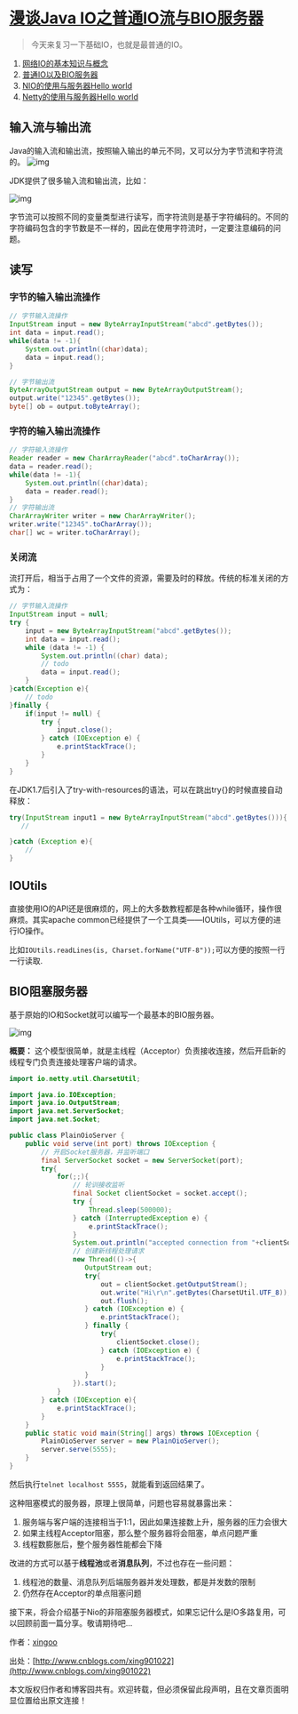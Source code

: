 # [漫谈Java IO之普通IO流与BIO服务器](https://www.cnblogs.com/xing901022/p/8666147.html)

> 今天来复习一下基础IO，也就是最普通的IO。

1. [网络IO的基本知识与概念](http://www.cnblogs.com/xing901022/p/8659436.html)
2. [普通IO以及BIO服务器](http://www.cnblogs.com/xing901022/p/8666147.html)
3. [NIO的使用与服务器Hello world](http://www.cnblogs.com/xing901022/p/8672418.html)
4. [Netty的使用与服务器Hello world](http://www.cnblogs.com/xing901022/p/8678869.html)

## 输入流与输出流

Java的输入流和输出流，按照输入输出的单元不同，又可以分为字节流和字符流的。
![img](https://images.cnblogs.com/cnblogs_com/xing901022/1187174/o_Jietu20180328-201414@2x.jpg)

JDK提供了很多输入流和输出流，比如：

![img](https://images.cnblogs.com/cnblogs_com/xing901022/1187174/o_IO%e6%b5%81%e7%9a%84%e5%85%b3%e7%b3%bb%e5%9b%be.png)

字节流可以按照不同的变量类型进行读写，而字符流则是基于字符编码的。不同的字符编码包含的字节数是不一样的，因此在使用字符流时，一定要注意编码的问题。

## 读写

### 字节的输入输出流操作

```java
// 字节输入流操作
InputStream input = new ByteArrayInputStream("abcd".getBytes());
int data = input.read();
while(data != -1){
    System.out.println((char)data);
    data = input.read();
}

// 字节输出流
ByteArrayOutputStream output = new ByteArrayOutputStream();
output.write("12345".getBytes());
byte[] ob = output.toByteArray();
```

### 字符的输入输出流操作

```java
// 字符输入流操作
Reader reader = new CharArrayReader("abcd".toCharArray());
data = reader.read();
while(data != -1){
    System.out.println((char)data);
    data = reader.read();
}
// 字符输出流
CharArrayWriter writer = new CharArrayWriter();
writer.write("12345".toCharArray());
char[] wc = writer.toCharArray();
```

### 关闭流

流打开后，相当于占用了一个文件的资源，需要及时的释放。传统的标准关闭的方式为：

```java
// 字节输入流操作
InputStream input = null;
try {
    input = new ByteArrayInputStream("abcd".getBytes());
    int data = input.read();
    while (data != -1) {
        System.out.println((char) data);
        // todo
        data = input.read();
    }
}catch(Exception e){
    // todo
}finally {
    if(input != null) {
        try {
            input.close();
        } catch (IOException e) {
            e.printStackTrace();
        }
    }
}
```

在JDK1.7后引入了try-with-resources的语法，可以在跳出try{}的时候直接自动释放：

```java
try(InputStream input1 = new ByteArrayInputStream("abcd".getBytes())){
   //

}catch (Exception e){
    //
}
```

## IOUtils

直接使用IO的API还是很麻烦的，网上的大多数教程都是各种while循环，操作很麻烦。其实apache common已经提供了一个工具类——IOUtils，可以方便的进行IO操作。

比如`IOUtils.readLines(is, Charset.forName("UTF-8"));`可以方便的按照一行一行读取.

## BIO阻塞服务器

基于原始的IO和Socket就可以编写一个最基本的BIO服务器。

![img](https://images.cnblogs.com/cnblogs_com/xing901022/1187174/o_Jietu20180328-202911@2x.jpg)

**概要：** 这个模型很简单，就是主线程（Acceptor）负责接收连接，然后开启新的线程专门负责连接处理客户端的请求。

```java
import io.netty.util.CharsetUtil;

import java.io.IOException;
import java.io.OutputStream;
import java.net.ServerSocket;
import java.net.Socket;

public class PlainOioServer {
    public void serve(int port) throws IOException {
        // 开启Socket服务器，并监听端口
        final ServerSocket socket = new ServerSocket(port);
        try{
            for(;;){
                // 轮训接收监听
                final Socket clientSocket = socket.accept();
                try {
                    Thread.sleep(500000);
                } catch (InterruptedException e) {
                    e.printStackTrace();
                }
                System.out.println("accepted connection from "+clientSocket);
                // 创建新线程处理请求
                new Thread(()->{
                   OutputStream out;
                   try{
                       out = clientSocket.getOutputStream();
                       out.write("Hi\r\n".getBytes(CharsetUtil.UTF_8));
                       out.flush();
                   } catch (IOException e) {
                       e.printStackTrace();
                   } finally {
                       try{
                           clientSocket.close();
                       } catch (IOException e) {
                           e.printStackTrace();
                       }
                   }
                }).start();
            }
        } catch (IOException e){
            e.printStackTrace();
        }
    }
    public static void main(String[] args) throws IOException {
        PlainOioServer server = new PlainOioServer();
        server.serve(5555);
    }
}
```

然后执行`telnet localhost 5555`，就能看到返回结果了。

这种阻塞模式的服务器，原理上很简单，问题也容易就暴露出来：

1. 服务端与客户端的连接相当于1:1，因此如果连接数上升，服务器的压力会很大
2. 如果主线程Acceptor阻塞，那么整个服务器将会阻塞，单点问题严重
3. 线程数膨胀后，整个服务器性能都会下降

改进的方式可以基于**线程池**或者**消息队列**，不过也存在一些问题：

1. 线程池的数量、消息队列后端服务器并发处理数，都是并发数的限制
2. 仍然存在Acceptor的单点阻塞问题

接下来，将会介绍基于Nio的非阻塞服务器模式，如果忘记什么是IO多路复用，可以回顾前面一篇分享。敬请期待吧...

作者：[xingoo](http://www.cnblogs.com/xing901022)

出处：[http://www.cnblogs.com/xing901022](http://www.cnblogs.com/xing901022)

本文版权归作者和博客园共有。欢迎转载，但必须保留此段声明，且在文章页面明显位置给出原文连接！